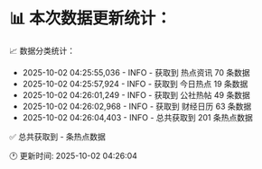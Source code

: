 📊 本次数据更新统计：
==========================

📈 数据分类统计：
- 2025-10-02 04:25:55,036 - INFO - 获取到 热点资讯 70 条数据
- 2025-10-02 04:25:57,924 - INFO - 获取到 今日热点 19 条数据
- 2025-10-02 04:26:01,249 - INFO - 获取到 公社热帖 49 条数据
- 2025-10-02 04:26:02,968 - INFO - 获取到 财经日历 63 条数据
- 2025-10-02 04:26:04,403 - INFO - 总共获取到 201 条热点数据

✅ 总共获取到 - 条热点数据

🕐 更新时间: 2025-10-02 04:26:04
